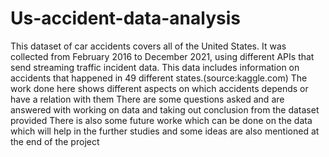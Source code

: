 # Us-accident-data-analysis
This dataset of car accidents covers all of the United States. It was collected from February 2016 to December 2021, using different APIs that send streaming traffic incident data. This data includes information on accidents that happened in 49 different states.(source:kaggle.com)
The work done here shows different aspects on which accidents depends or have a relation with them 
There are some questions asked and are answered with working on data and taking out conclusion from the dataset provided
There is also some future worke which can be done on the data which will  help in the further studies and some ideas are also mentioned at the end of the project
